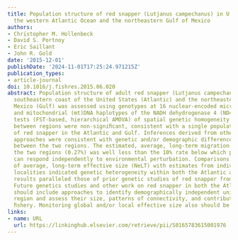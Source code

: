 ```yaml
---
title: Population structure of red snapper (Lutjanus campechanus) in U.S. waters of
  the western Atlantic Ocean and the northeastern Gulf of Mexico
authors:
- Christopher M. Hollenbeck
- David S. Portnoy
- Eric Saillant
- John R. Gold
date: '2015-12-01'
publishDate: '2024-11-01T17:25:24.971215Z'
publication_types:
- article-journal
doi: 10.1016/j.fishres.2015.06.020
abstract: Population structure of adult red snapper (Lutjanus campechanus) from the
  southeastern coast of the United States (Atlantic) and the northeastern Gulf of
  Mexico (Gulf) was assessed using genotypes at 16 nuclear-encoded microsatellites
  and mitochondrial (mt)DNA haplotypes of the NADH dehydrogenase 4 (ND4) gene. Initial
  tests (FST-based, hierarchical AMOVA) of spatial genetic homogeneity within and
  between regions were non-signiﬁcant, consistent with a single population or stock
  of red snapper in the Atlantic and Gulf. Inferences derived from other statistical
  approaches were consistent with genetic and/or demographic differences within and
  between the two regions. The estimated, average, long-term migration rate between
  the two regions (0.27%) was well less than the 10% rate below which populations
  can respond independently to environmental perturbation. Comparisons of global estimates
  of average, long-term effective size (NeLT) with estimates from individual sample
  localities indicated genetic heterogeneity within both the Atlantic and Gulf. These
  results paralleled those of prior genetic studies of red snapper from the Gulf.
  Future genetics studies and other work on red snapper in both the Atlantic and Gulf
  should include approaches to identify demographically independent units within each
  region and assess their size, patterns of connectivity, and contribution to the
  ﬁshery. Monitoring global and/or local effective size also should be considered.
links:
- name: URL
  url: https://linkinghub.elsevier.com/retrieve/pii/S0165783615001976
---
```

